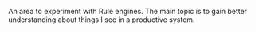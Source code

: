 An area to experiment with Rule engines. The main topic is to gain better understanding about things I see in a productive system.
